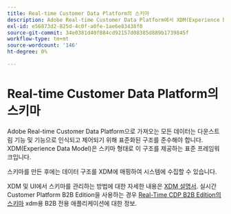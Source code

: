 ```yaml
---
title: Real-time Customer Data Platform의 스키마
description: Adobe Real-time Customer Data Platform에서 XDM(Experience Data Model) 스키마의 역할에 대한 개요입니다.
exl-id: e56873d2-825d-4c0f-a0fe-1ae6e83438f0
source-git-commit: 34e0381d40f884cd92157d08385d889b1739845f
workflow-type: tm+mt
source-wordcount: '146'
ht-degree: 0%

---
```


# Real-time Customer Data Platform의 스키마

Adobe Real-time Customer Data Platform으로 가져오는 모든 데이터는 다운스트림 기능 및 기능으로 인식되고 제어되기 위해 표준화된 구조를 준수해야 합니다. XDM(Experience Data Model)은 스키마 형태로 이 구조를 제공하는 표준 프레임워크입니다.

스키마를 만든 후에는 데이터 구조를 XDM에 매핑하여 시스템에 수집할 수 있습니다.

XDM 및 UI에서 스키마를 관리하는 방법에 대한 자세한 내용은 [XDM 설명서](../../xdm/home.md). 실시간 Customer Platform B2B Edition을 사용하는 경우 [Real-Time CDP B2B Edition의 스키마](./b2b.md) xdm용 B2B 전용 애플리케이션에 대한 정보.
